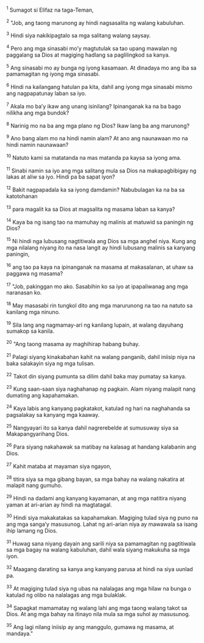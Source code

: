 <sup>1</sup>
Sumagot si Elifaz na taga-Teman, 

<sup>2</sup>
"Job, ang taong marunong ay hindi nagsasalita ng walang kabuluhan. 

<sup>3</sup>
Hindi siya nakikipagtalo sa mga salitang walang saysay. 

<sup>4</sup>
Pero ang mga sinasabi moʼy magtutulak sa tao upang mawalan ng paggalang sa Dios at magiging hadlang sa paglilingkod sa kanya. 

<sup>5</sup>
Ang sinasabi mo ay bunga ng iyong kasamaan. At dinadaya mo ang iba sa pamamagitan ng iyong mga sinasabi. 

<sup>6</sup>
Hindi na kailangang hatulan pa kita, dahil ang iyong mga sinasabi mismo ang nagpapatunay laban sa iyo. 

<sup>7</sup>
Akala mo baʼy ikaw ang unang isinilang? Ipinanganak ka na ba bago nilikha ang mga bundok? 

<sup>8</sup>
Narinig mo na ba ang mga plano ng Dios? Ikaw lang ba ang marunong? 

<sup>9</sup>
Ano bang alam mo na hindi namin alam? At ano ang naunawaan mo na hindi namin naunawaan? 

<sup>10</sup>
Natuto kami sa matatanda na mas matanda pa kaysa sa iyong ama. 

<sup>11</sup>
Sinabi namin sa iyo ang mga salitang mula sa Dios na makapagbibigay ng lakas at aliw sa iyo. Hindi pa ba sapat iyon? 

<sup>12</sup>
Bakit nagpapadala ka sa iyong damdamin? Nabubulagan ka na ba sa katotohanan 

<sup>13</sup>
para magalit ka sa Dios at magsalita ng masama laban sa kanya? 

<sup>14</sup>
Kaya ba ng isang tao na mamuhay ng malinis at matuwid sa paningin ng Dios? 

<sup>15</sup>
Ni hindi nga lubusang nagtitiwala ang Dios sa mga anghel niya. Kung ang mga nilalang niyang ito na nasa langit ay hindi lubusang malinis sa kanyang paningin, 

<sup>16</sup>
ang tao pa kaya na ipinanganak na masama at makasalanan, at uhaw sa paggawa ng masama? 

<sup>17</sup>
"Job, pakinggan mo ako. Sasabihin ko sa iyo at ipapaliwanag ang mga naranasan ko. 

<sup>18</sup>
May masasabi rin tungkol dito ang mga marurunong na tao na natuto sa kanilang mga ninuno. 

<sup>19</sup>
Sila lang ang nagmamay-ari ng kanilang lupain, at walang dayuhang sumakop sa kanila. 

<sup>20</sup>
"Ang taong masama ay maghihirap habang buhay. 

<sup>21</sup>
Palagi siyang kinakabahan kahit na walang panganib, dahil iniisip niya na baka salakayin siya ng mga tulisan. 

<sup>22</sup>
Takot din siyang pumunta sa dilim dahil baka may pumatay sa kanya. 

<sup>23</sup>
Kung saan-saan siya naghahanap ng pagkain. Alam niyang malapit nang dumating ang kapahamakan. 

<sup>24</sup>
Kaya labis ang kanyang pagkatakot, katulad ng hari na naghahanda sa pagsalakay sa kanyang mga kaaway. 

<sup>25</sup>
Nangyayari ito sa kanya dahil nagrerebelde at sumusuway siya sa Makapangyarihang Dios. 

<sup>26</sup>
Para siyang nakahawak sa matibay na kalasag at handang kalabanin ang Dios. 

<sup>27</sup>
Kahit mataba at mayaman siya ngayon, 

<sup>28</sup>
titira siya sa mga gibang bayan, sa mga bahay na walang nakatira at malapit nang gumuho. 

<sup>29</sup>
Hindi na dadami ang kanyang kayamanan, at ang mga natitira niyang yaman at ari-arian ay hindi na magtatagal. 

<sup>30</sup>
Hindi siya makakatakas sa kapahamakan. Magiging tulad siya ng puno na ang mga sangaʼy masusunog. Lahat ng ari-arian niya ay mawawala sa isang ihip lamang ng Dios. 

<sup>31</sup>
Huwag sana niyang dayain ang sarili niya sa pamamagitan ng pagtitiwala sa mga bagay na walang kabuluhan, dahil wala siyang makukuha sa mga iyon. 

<sup>32</sup>
Maagang darating sa kanya ang kanyang parusa at hindi na siya uunlad pa. 

<sup>33</sup>
At magiging tulad siya ng ubas na nalalagas ang mga hilaw na bunga o katulad ng olibo na nalalagas ang mga bulaklak. 

<sup>34</sup>
Sapagkat mamamatay ng walang lahi ang mga taong walang takot sa Dios. At ang mga bahay na itinayo nila mula sa mga suhol ay masusunog. 

<sup>35</sup>
Ang lagi nilang iniisip ay ang manggulo, gumawa ng masama, at mandaya."